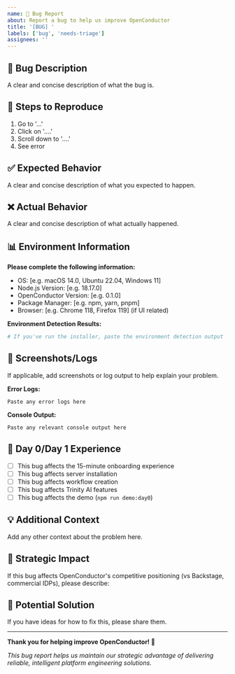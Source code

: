 ```yaml
---
name: 🐛 Bug Report
about: Report a bug to help us improve OpenConductor
title: '[BUG] '
labels: ['bug', 'needs-triage']
assignees: ''
---
```


## 🐛 Bug Description
A clear and concise description of what the bug is.

## 🔄 Steps to Reproduce
1. Go to '...'
2. Click on '....'
3. Scroll down to '....'
4. See error

## ✅ Expected Behavior
A clear and concise description of what you expected to happen.

## ❌ Actual Behavior
A clear and concise description of what actually happened.

## 📊 Environment Information
**Please complete the following information:**
- OS: [e.g. macOS 14.0, Ubuntu 22.04, Windows 11]
- Node.js Version: [e.g. 18.17.0]
- OpenConductor Version: [e.g. 0.1.0]
- Package Manager: [e.g. npm, yarn, pnpm]
- Browser: [e.g. Chrome 118, Firefox 119] (if UI related)

**Environment Detection Results:**
```bash
# If you've run the installer, paste the environment detection output
```

## 📱 Screenshots/Logs
If applicable, add screenshots or log output to help explain your problem.

**Error Logs:**
```
Paste any error logs here
```

**Console Output:**
```
Paste any relevant console output here
```

## 🧪 Day 0/Day 1 Experience
- [ ] This bug affects the 15-minute onboarding experience
- [ ] This bug affects server installation
- [ ] This bug affects workflow creation
- [ ] This bug affects Trinity AI features
- [ ] This bug affects the demo (`npm run demo:day0`)

## 💡 Additional Context
Add any other context about the problem here.

## 🎯 Strategic Impact
If this bug affects OpenConductor's competitive positioning (vs Backstage, commercial IDPs), please describe:

## 🔧 Potential Solution
If you have ideas for how to fix this, please share them.

---

**Thank you for helping improve OpenConductor! 🚀**

*This bug report helps us maintain our strategic advantage of delivering reliable, intelligent platform engineering solutions.*